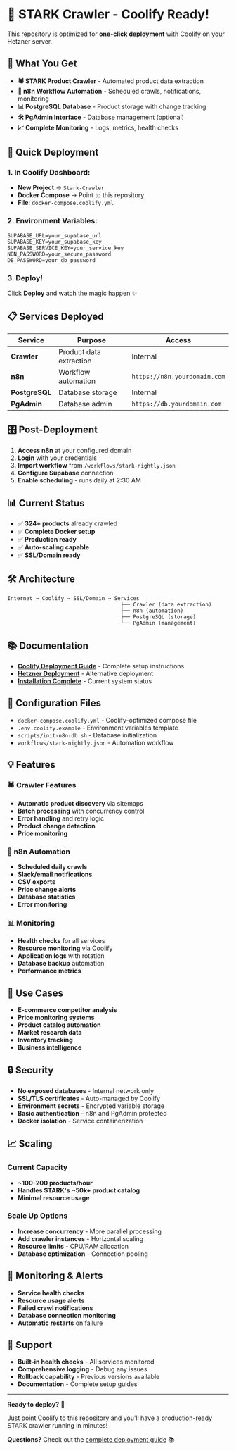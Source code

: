 # 🚀 STARK Crawler - Coolify Ready!

This repository is optimized for **one-click deployment** with Coolify on your Hetzner server.

## 🎯 What You Get

- **🕷️ STARK Product Crawler** - Automated product data extraction
- **🔄 n8n Workflow Automation** - Scheduled crawls, notifications, monitoring  
- **📊 PostgreSQL Database** - Product storage with change tracking
- **🛠️ PgAdmin Interface** - Database management (optional)
- **📈 Complete Monitoring** - Logs, metrics, health checks

## 🚀 Quick Deployment

### 1. In Coolify Dashboard:
- **New Project** → `Stark-Crawler`
- **Docker Compose** → Point to this repository
- **File**: `docker-compose.coolify.yml`

### 2. Environment Variables:
```env
SUPABASE_URL=your_supabase_url
SUPABASE_KEY=your_supabase_key
SUPABASE_SERVICE_KEY=your_service_key
N8N_PASSWORD=your_secure_password
DB_PASSWORD=your_db_password
```

### 3. Deploy!
Click **Deploy** and watch the magic happen ✨

## 📋 Services Deployed

| Service | Purpose | Access |
|---------|---------|---------|
| **Crawler** | Product data extraction | Internal |
| **n8n** | Workflow automation | `https://n8n.yourdomain.com` |
| **PostgreSQL** | Database storage | Internal |
| **PgAdmin** | Database admin | `https://db.yourdomain.com` |

## 🎛️ Post-Deployment

1. **Access n8n** at your configured domain
2. **Login** with your credentials
3. **Import workflow** from `/workflows/stark-nightly.json`
4. **Configure Supabase** connection
5. **Enable scheduling** - runs daily at 2:30 AM

## 📊 Current Status

- ✅ **324+ products** already crawled
- ✅ **Complete Docker setup** 
- ✅ **Production ready**
- ✅ **Auto-scaling capable**
- ✅ **SSL/Domain ready**

## 🛠️ Architecture

```
Internet → Coolify → SSL/Domain → Services
                                    ├── Crawler (data extraction)
                                    ├── n8n (automation)
                                    ├── PostgreSQL (storage)
                                    └── PgAdmin (management)
```

## 📚 Documentation

- **[Coolify Deployment Guide](docs/COOLIFY_DEPLOYMENT.md)** - Complete setup instructions
- **[Hetzner Deployment](docs/HETZNER_DEPLOYMENT.md)** - Alternative deployment
- **[Installation Complete](INSTALLATION_COMPLETE.md)** - Current system status

## 🔧 Configuration Files

- `docker-compose.coolify.yml` - Coolify-optimized compose file
- `.env.coolify.example` - Environment variables template  
- `scripts/init-n8n-db.sh` - Database initialization
- `workflows/stark-nightly.json` - Automation workflow

## 💡 Features

### 🕷️ Crawler Features
- **Automatic product discovery** via sitemaps
- **Batch processing** with concurrency control
- **Error handling** and retry logic
- **Product change detection**
- **Price monitoring**

### 🔄 n8n Automation
- **Scheduled daily crawls**
- **Slack/email notifications** 
- **CSV exports**
- **Price change alerts**
- **Database statistics**
- **Error monitoring**

### 📊 Monitoring
- **Health checks** for all services
- **Resource monitoring** via Coolify
- **Application logs** with rotation
- **Database backup** automation
- **Performance metrics**

## 🎯 Use Cases

- **E-commerce competitor analysis**
- **Price monitoring systems**
- **Product catalog automation**  
- **Market research data**
- **Inventory tracking**
- **Business intelligence**

## 🔒 Security

- **No exposed databases** - Internal network only
- **SSL/TLS certificates** - Auto-managed by Coolify
- **Environment secrets** - Encrypted variable storage
- **Basic authentication** - n8n and PgAdmin protected
- **Docker isolation** - Service containerization

## 📈 Scaling

### Current Capacity
- **~100-200 products/hour**
- **Handles STARK's ~50k+ product catalog**
- **Minimal resource usage**

### Scale Up Options
- **Increase concurrency** - More parallel processing
- **Add crawler instances** - Horizontal scaling
- **Resource limits** - CPU/RAM allocation
- **Database optimization** - Connection pooling

## 🚨 Monitoring & Alerts

- **Service health checks**
- **Resource usage alerts** 
- **Failed crawl notifications**
- **Database connection monitoring**
- **Automatic restarts** on failure

## 🛟 Support

- **Built-in health checks** - All services monitored
- **Comprehensive logging** - Debug any issues
- **Rollback capability** - Previous versions available
- **Documentation** - Complete setup guides

---

**Ready to deploy?** 🎉

Just point Coolify to this repository and you'll have a production-ready STARK crawler running in minutes!

**Questions?** Check out the [complete deployment guide](docs/COOLIFY_DEPLOYMENT.md) 📚